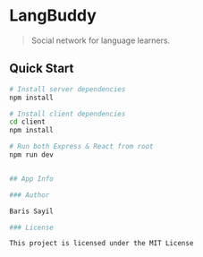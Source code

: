 # LangBuddy

> Social network for language learners.

## Quick Start

```bash
# Install server dependencies
npm install

# Install client dependencies
cd client
npm install

# Run both Express & React from root
npm run dev


## App Info

### Author

Baris Sayil

### License

This project is licensed under the MIT License
```
